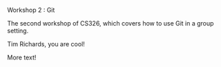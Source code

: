 Workshop 2 : Git

The second workshop of CS326, which covers how to use Git in a group setting.

Tim Richards, you are cool!

More text!
